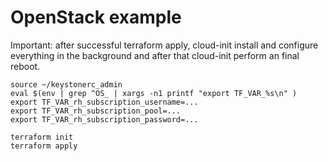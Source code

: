 # OpenStack example

Important: after successful terraform apply, cloud-init install and configure 
everything in the background and after that cloud-init perform an final reboot.

```
source ~/keystonerc_admin
eval $(env | grep ^OS_ | xargs -n1 printf "export TF_VAR_%s\n" )
export TF_VAR_rh_subscription_username=...
export TF_VAR_rh_subscription_pool=...
export TF_VAR_rh_subscription_password=...

terraform init
terraform apply

```
